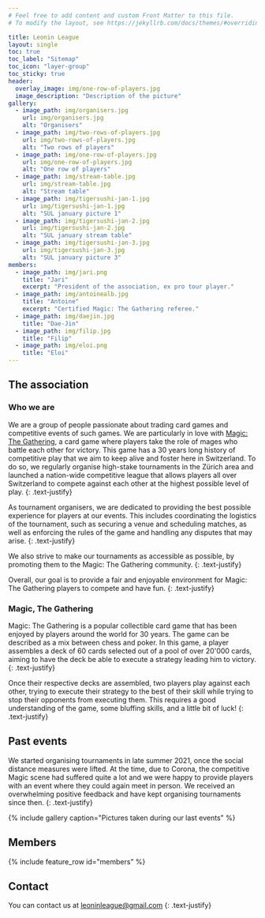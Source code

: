 ```yaml
---
# Feel free to add content and custom Front Matter to this file.
# To modify the layout, see https://jekyllrb.com/docs/themes/#overriding-theme-defaults

title: Leonin League
layout: single
toc: true
toc_label: "Sitemap"
toc_icon: "layer-group"
toc_sticky: true
header:
  overlay_image: img/one-row-of-players.jpg
  image_description: "Description of the picture"
gallery:
  - image_path: img/organisers.jpg
    url: img/organisers.jpg
    alt: "Organisers"
  - image_path: img/two-rows-of-players.jpg
    url: img/two-rows-of-players.jpg
    alt: "Two rows of players"
  - image_path: img/one-row-of-players.jpg
    url: img/one-row-of-players.jpg
    alt: "One row of players"
  - image_path: img/stream-table.jpg
    url: img/stream-table.jpg
    alt: "Stream table"
  - image_path: img/tigersushi-jan-1.jpg
    url: img/tigersushi-jan-1.jpg
    alt: "SUL january picture 1"
  - image_path: img/tigersushi-jan-2.jpg
    url: img/tigersushi-jan-2.jpg
    alt: "SUL january stream table"
  - image_path: img/tigersushi-jan-3.jpg
    url: img/tigersushi-jan-3.jpg
    alt: "SUL january picture 3"
members:
  - image_path: img/jari.png
    title: "Jari"
    excerpt: "President of the association, ex pro tour player."
  - image_path: img/antoinealb.jpg
    title: "Antoine"
    excerpt: "Certified Magic: The Gathering referee."
  - image_path: img/daejin.jpg
    title: "Dae-Jin"
  - image_path: img/filip.jpg
    title: "Filip"
  - image_path: img/eloi.png
    title: "Eloi"
---
```


## The association

### Who we are
We are a group of people passionate about trading card games and competitive events of such games. We are particularly in love with [Magic: The Gathering](https://en.wikipedia.org/wiki/Magic:_The_Gathering), a card game where players take the role of mages who battle each other for victory. This game has a 30 years long history of competitive play that we aim to keep alive and foster here in Switzerland. To do so, we regularly organise high-stake tournaments in the Zürich area and launched a nation-wide competitive league that allows players all over Switzerland to compete against each other at the highest possible level of play.
{: .text-justify}

As tournament organisers, we are dedicated to providing the best possible experience for players at our events. This includes coordinating the logistics of the tournament, such as securing a venue and scheduling matches, as well as enforcing the rules of the game and handling any disputes that may arise.
{: .text-justify}

We also strive to make our tournaments as accessible as possible, by promoting them to the Magic: The Gathering community.
{: .text-justify}

Overall, our goal is to provide a fair and enjoyable environment for Magic: The Gathering players to compete and have fun.
{: .text-justify}

### Magic, The Gathering

Magic: The Gathering is a popular collectible card game that has been enjoyed by players around the world for 30 years. The game can be described as a mix between chess and poker. In this game, a player assembles a deck of 60 cards selected out of a pool of over 20'000 cards, aiming to have the deck be able to execute a strategy leading him to victory.
{: .text-justify}

Once their respective decks are assembled, two players play against each other, trying to execute their strategy to the best of their skill while trying to stop their opponents from executing them. This requires a good understanding of the game, some bluffing skills, and a little bit of luck!
{: .text-justify}

## Past events

We started organising tournaments in late summer 2021, once the social distance measures were lifted. At the time, due to Corona, the competitive Magic scene had suffered quite a lot and we were happy to provide players with an event where they could again meet in person. We received an overwhelming positive feedback and have kept organising tournaments since then.
{: .text-justify}

{% include gallery caption="Pictures taken during our last events" %}

## Members

{% include feature_row id="members" %}

## Contact

You can contact us at [leoninleague@gmail.com](mailto:leoninleague@gmail.com)
{: .text-justify}


